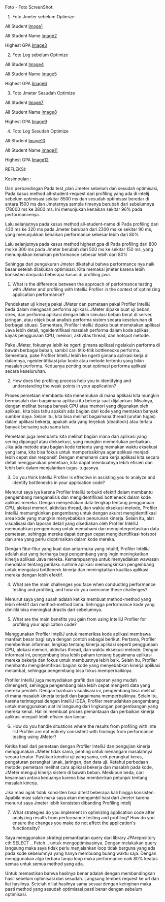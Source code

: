Foto - Foto ScreenShot:

1. Foto Jmeter sebelum Optimize


All Student
[Image1](test_plan_1.png)

All Student Name
[Image2](test_plan_2.png)

Highest GPA
[Image3](test_plan_3.png)

2. Foto Log sebelum Optimize

All Student
[Image4](testresult1.png)

All Student Name
[Image5](testresult2.png)

Highest GPA
[Image6](testresult3.png)

3. Foto Jmeter Sesudah Optimize
   
All Student
[Image7](test_plan_4.png)

All Student Name
[Image8](test_plan_5.png)

Highest GPA
[Image9](test_plan_6.png)

4. Foto Log Sesudah Optimize

All Student
[Image10](testresult4.png)

All Student Name
[Image11](testresult5.png)

Highest GPA
[Image12](testresult6.png)


REFLEKSI:

Kesimpulan :

Dari perbandingan Pada test_plan Jmeter sebelum dan sesudah optimisasi,
Pada kasus method all-student-request dari profiling yang ada di intelij sebelum optimisasi sekitar 8500 ms dan sesudah optimisasi beredar di antara 1500 ms
dan Jmeternya sample timenya berubah dari sebelumnya 178000 ms ke 3800 ms. Ini menunjukan kenaikan sekitar 96% pada performancenya.

Lalu selanjutnya pada kasus method all-student-name di Pada profiling dari 430 ms ke 320 ms pada Jmeter berubah dari 2300 ms ke sekitar 90 ms, yang
menunjukkan kenaikan performance sebesar lebih dari 80%

Lalu selanjutnya pada kasus method highest gpa di Pada profiling dari 800 ms ke 300 ms pada Jmeter berubah dari 500 ms ke sekitar 150 ms, yang
menunjukkan kenaikan performance sebesar lebih dari 80%

Sehingga dari pengukuran Jmeter diketahui bahwa performance nya naik besar setelah dilakukan optimisasi. Kita memakai jmeter karena lebih konsisten daripada beberapa kasus di profiling java.


1. What is the difference between the approach of performance testing with JMeter and profiling with IntelliJ Profiler in the context of optimizing application performance?

Pendekatan uji kinerja pakai JMeter dan pemetaan pakai Profiler IntelliJ beda dalam mengasah performa aplikasi. JMeter dipake buat uji beban, stres, dan performa aplikasi dengan bikin simulasi beban berat di server, jaringan, atau objek buat analisis performa sistem secara keseluruhan di berbagai situasi. Sementara, Profiler IntelliJ dipake buat memetakan aplikasi Java lebih detail, ngeidentifikasi masalah performa dalam kode aplikasi, kayak penggunaan CPU, memori, aktivitas thread, dan hotspot metode.

Pake JMeter, fokusnya lebih ke ngerti gimana aplikasi ngelakuin performa di bawah berbagai beban, sambil cari titik-titik bottlenecks performa. Sementara, pake Profiler IntelliJ lebih ke ngerti gimana aplikasi kerja di dalamnya, ngeidentifikasi jalur kode atau metode tertentu yang bikin masalah performa. Keduanya penting buat optimasi performa aplikasi secara keseluruhan.

2. How does the profiling process help you in identifying and understanding the weak points in your application?

Proses pemetaan membantu kita menemukan di mana aplikasi kita mungkin bermasalah dan bagaimana aplikasi itu bekerja saat dijalankan. Misalnya, dengan melihat berapa banyak CPU atau memori yang digunakan oleh aplikasi, kita bisa tahu apakah ada bagian dari kode yang memakan banyak sumber daya. Selain itu, kita bisa melihat bagaimana thread (urutan tugas) dalam aplikasi bekerja, apakah ada yang terjebak (deadlock) atau terlalu banyak bersaing satu sama lain.

Pemetaan juga membantu kita melihat bagian mana dari aplikasi yang sering dipanggil atau dieksekusi, yang mungkin memerlukan perbaikan. Jika ada metode atau bagian kode tertentu yang memakan waktu eksekusi yang lama, kita bisa fokus untuk memperbaikinya agar aplikasi menjadi lebih cepat dan responsif. Dengan memahami cara kerja aplikasi kita secara detail menggunakan pemetaan, kita dapat membuatnya lebih efisien dan lebih baik dalam menjalankan tugas-tugasnya.

3. Do you think IntelliJ Profiler is effective in assisting you to analyze and identify bottlenecks in your application code?

Menurut saya iya karena  Profiler IntelliJ terbukti efektif dalam membantu pengembang menganalisis dan mengidentifikasi bottleneck dalam kode aplikasi mereka. Dengan menyediakan data lengkap tentang penggunaan CPU, alokasi memori, aktivitas thread, dan waktu eksekusi metode, Profiler IntelliJ memungkinkan pengembang untuk dengan akurat mengidentifikasi area kode yang mungkin menyebabkan penurunan kinerja. Selain itu, alat visualisasi dan laporan detail yang disediakan oleh Profiler IntelliJ memudahkan pengembang untuk memahami dan menginterpretasikan data pemetaan, sehingga mereka dapat dengan cepat mengidentifikasi hotspot dan area yang perlu dioptimalkan dalam kode mereka.

Dengan fitur-fitur yang kuat dan antarmuka yang intuitif, Profiler IntelliJ adalah alat yang berharga bagi pengembang yang ingin meningkatkan kinerja aplikasi Java mereka. Kemampuannya untuk menyediakan wawasan mendalam tentang perilaku runtime aplikasi memungkinkan pengembang untuk mengatasi bottleneck kinerja dan meningkatkan kualitas aplikasi mereka dengan lebih efektif.

4. What are the main challenges you face when conducting performance testing and profiling, and how do you overcome these challenges?

Menurut saya yang susah adalah ketika membuat method-method yang lebih efektif dari method-method lama. Sehingga performance kode yang dimiliki bisa meningkat drastis dari sebelumnya.

5. What are the main benefits you gain from using IntelliJ Profiler for profiling your application code?


Menggunakan Profiler IntelliJ untuk memeriksa kode aplikasi membawa manfaat besar bagi saya dengan contoh sebagai berikut. Pertama, Profiler memberikan informasi lengkap tentang kinerja aplikasi seperti penggunaan CPU, alokasi memori, aktivitas thread, dan waktu eksekusi metode. Dengan informasi ini, pengembang bisa lebih paham tentang bagaimana aplikasi mereka bekerja dan fokus untuk membuatnya lebih baik. Selain itu, Profiler membantu mengidentifikasi bagian kode yang menyebabkan kinerja aplikasi melambat, sehingga pengembang bisa fokus memperbaikinya.

Profiler IntelliJ juga menyediakan grafik dan laporan yang mudah dimengerti, sehingga pengembang bisa lebih cepat mengerti data yang mereka peroleh. Dengan bantuan visualisasi ini, pengembang bisa melihat di mana masalah kinerja terjadi dan bagaimana memperbaikinya. Selain itu, karena terintegrasi dengan IntelliJ IDEA, Profiler memudahkan pengembang untuk menggunakan alat ini langsung dari lingkungan pengembangan yang mereka kenal. Hal ini membuat proses pemantauan dan perbaikan kinerja aplikasi menjadi lebih efisien dan lancar.

6. How do you handle situations where the results from profiling with Inte	lliJ Profiler are not entirely consistent with findings from performance testing using JMeter?

Ketika hasil dari pemetaan dengan Profiler IntelliJ dan pengujian kinerja menggunakan JMeter tidak sama, penting untuk menangani masalahnya secara teratur. Pastikan kondisi uji yang sama, cek perangkat keras, pengaturan perangkat lunak, jaringan, dan data uji. Ketahui perbedaan metode: pemetaan melihat cara aplikasi bekerja dan masalah pada kode, JMeter menguji kinerja sistem di bawah beban. Meskipun beda, cari kesamaan antara keduanya karena bisa memberikan petunjuk tentang masalah kinerja.

Jika masi agak tidak konsisten bisa ditest beberapa kali hingga konsisten. Apabila masi salah maka saya akan mengambil hasi dari Jmeter karena menurut saya Jmeter lebih konsisten dibanding Profiling intelij

7. What strategies do you implement in optimizing application code after analyzing results from performance testing and profiling? How do you ensure the changes you make do not affect the application's functionality?

Saya menggunakan strategi pemanfaatan query dari library JPArepository cth SELECT .. Fetch .. untuk mengoptimisasinya. Dengan melakukan query langsung maka saya tidak perlu menjalankan loop tidak berguna
yang ada pada kode sebelumnya yang hanya membuang buang waktu saja. Dengan menggunakan algo terbaru tanpa loop maka performance naik 80% keatas semua untuk semua method yang ada.

Untuk memastikan bahwa hasilnya benar adalah dengan membandingkan hasil sebelum optimisasi dan sesudah. Langsung tembek request ke url dan liat hasilnya. Setelah diliat hasilnya sama sesuai dengan keinginan maka pasti 
method yang sesudah optimisasi pasti benar dengan sebelum optimisasi.